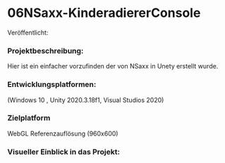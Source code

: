 # 06NSaxx-KinderadiererConsole
Veröffentlicht:

### Projektbeschreibung:
Hier ist ein einfacher vorzufinden der von NSaxx in Unety erstellt wurde.

### Entwicklungsplatformen:
(Windows 10 , Unity 2020.3.18f1, Visual Studios 2020) 

###  Zielplatform
WebGL Referenzauflösung (960x600)

### Visueller Einblick in das Projekt:

